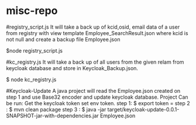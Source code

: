 # misc-repo


#registry_script.js
   It will take a back up of kcid,osid, email data of a user from registry with view template Employee_SearchResult.json 
   where kcid is not null and create a backup file Employee.json
   
   $node registry_script.js
   
#kc_registry.js
  It will take a back up of all users from the given relam from keycloak database and store in Keycloak_Backup.json.
  
   $ node kc_registry.js
  
#Keycloak-Update
 A java project will read the Employee.json created on step 1 and use Base32 encoder and update keycloak database.
 Project Can be run:
    Get the keycloak token set env token.
    step 1:  $ export token = <keycloak token>
    step 2 : $ mvn clean package
    step 3 : $ java -jar target/keycloak-update-0.0.1-SNAPSHOT-jar-with-dependencies.jar Employee.json 
   
